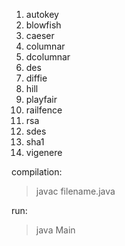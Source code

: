 1. autokey
2. blowfish
3. caeser
4. columnar
5. dcolumnar
6. des
7. diffie
8. hill
9. playfair
10. railfence
11. rsa
12. sdes
13. sha1
14. vigenere

compilation:
>javac filename.java

run:
>java Main